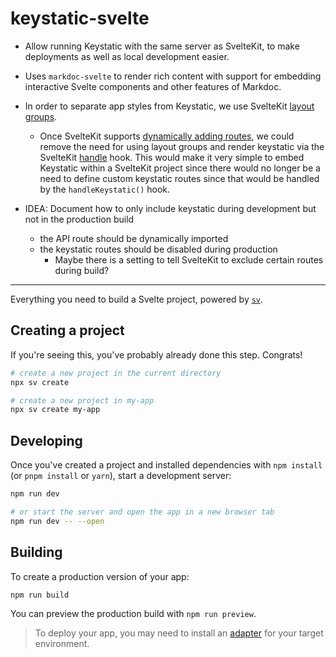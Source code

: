 # keystatic-svelte

- Allow running Keystatic with the same server as SvelteKit, to make deployments as well as local development easier.
- Uses `markdoc-svelte` to render rich content with support for embedding interactive Svelte components and other features of Markdoc.
- In order to separate app styles from Keystatic, we use SvelteKit [layout groups](<https://svelte.dev/docs/kit/advanced-routing#Advanced-layouts-(group)>).
  - Once SvelteKit supports [dynamically adding routes](https://github.com/sveltejs/kit/issues/8896), we could remove the need for using layout groups and render keystatic via the SvelteKit [handle](https://svelte.dev/docs/kit/hooks#Server-hooks-handle) hook. This would make it very simple to embed Keystatic within a SvelteKit project since there would no longer be a need to define custom keystatic routes since that would be handled by the `handleKeystatic()` hook.

- IDEA: Document how to only include keystatic during development but not in the production build
  - the API route should be dynamically imported
  - the keystatic routes should be disabled during production
    - Maybe there is a setting to tell SvelteKit to exclude certain routes during build?

---

Everything you need to build a Svelte project, powered by [`sv`](https://github.com/sveltejs/cli).

## Creating a project

If you're seeing this, you've probably already done this step. Congrats!

```sh
# create a new project in the current directory
npx sv create

# create a new project in my-app
npx sv create my-app
```

## Developing

Once you've created a project and installed dependencies with `npm install` (or `pnpm install` or `yarn`), start a development server:

```sh
npm run dev

# or start the server and open the app in a new browser tab
npm run dev -- --open
```

## Building

To create a production version of your app:

```sh
npm run build
```

You can preview the production build with `npm run preview`.

> To deploy your app, you may need to install an [adapter](https://svelte.dev/docs/kit/adapters) for your target environment.
